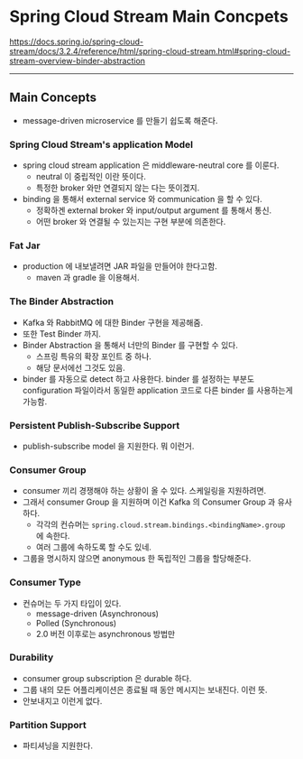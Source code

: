 # Spring Cloud Stream Main Concpets  

https://docs.spring.io/spring-cloud-stream/docs/3.2.4/reference/html/spring-cloud-stream.html#spring-cloud-stream-overview-binder-abstraction

***

## Main Concepts 

- message-driven microservice 를 만들기 쉽도록 해준다. 

### Spring Cloud Stream's application Model 

- spring cloud stream application 은 middleware-neutral core 를 이룬다.
  - neutral 이 중립적인 이란 뜻이다.
  - 특정한 broker 와만 연결되지 않는 다는 뜻이겠지. 
- binding 을 통해서 external service 와 communication 을 할 수 있다. 
  - 정확하겐 external broker 와 input/output argument 를 통해서 통신.  
  - 어떤 broker 와 연결될 수 있는지는 구현 부분에 의존한다. 

### Fat Jar 

- production 에 내보낼려면 JAR 파일을 만들어야 한다고함. 
  - maven 과 gradle 을 이용해서.


### The Binder Abstraction 

- Kafka 와 RabbitMQ 에 대한 Binder 구현을 제공해줌. 
- 또한 Test Binder 까지. 
- Binder Abstraction 을 통해서 너만의 Binder 를 구현할 수 있다.
  - 스프링 특유의 확장 포인트 중 하나. 
  - 해당 문서에선 그것도 있음. 
- binder 를 자동으로 detect 하고 사용한다. binder 를 설정하는 부분도 configuration 파일이라서 동일한 application 코드로 다른 binder 를 사용하는게 가능함.

### Persistent Publish-Subscribe Support 

- publish-subscribe model 을 지원한다. 뭐 이런거.

### Consumer Group 

- consumer 끼리 경쟁해야 하는 상황이 올 수 있다. 스케일링을 지원하려면. 
- 그래서 consumer Group 을 지원하며 이건 Kafka 의 Consumer Group 과 유사하다.
  - 각각의 컨슈머는 `spring.cloud.stream.bindings.<bindingName>.group` 에 속한다.
  - 여러 그룹에 속하도록 할 수도 있네. 
- 그룹을 명시하지 않으면 anonymous 한 독립적인 그룹을 할당해준다. 

### Consumer Type 

- 컨슈머는 두 가지 타입이 있다. 
  - message-driven (Asynchronous)
  - Polled (Synchronous)
  - 2.0 버전 이후로는 asynchronous 방법만 

### Durability 

- consumer group subscription 은 durable 하다. 
- 그룹 내의 모든 어플리케이션은 종료될 때 동안 메시지는 보내진다. 이런 뜻.
- 안보내지고 이런게 없다. 

### Partition Support 

- 파티셔닝을 지원한다. 
